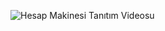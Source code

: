 ![Hesap Makinesi Tanıtım Videosu](https://github.com/UtkuYURT/HesapMakinesi/assets/116540895/77031708-5937-4ad2-b530-37673b46ff53)
